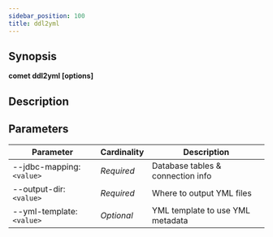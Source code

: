 ```yaml
---
sidebar_position: 100
title: ddl2yml
---
```



## Synopsis

**comet ddl2yml [options]**

## Description


## Parameters

Parameter|Cardinality|Description
---|---|---
--jdbc-mapping:`<value>`|*Required*|Database tables & connection info
--output-dir:`<value>`|*Required*|Where to output YML files
--yml-template:`<value>`|*Optional*|YML template to use YML metadata
